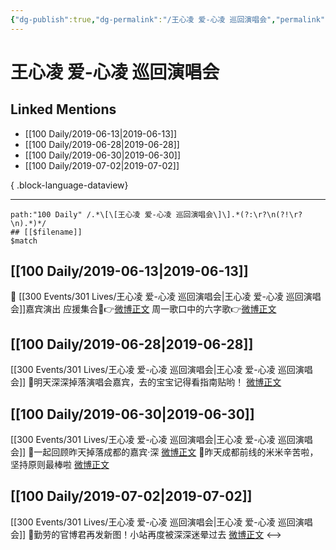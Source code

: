 ```yaml
---
{"dg-publish":true,"dg-permalink":"/王心凌 爱-心凌 巡回演唱会","permalink":"/王心凌 爱-心凌 巡回演唱会/","created":"2023-03-24T18:14:04.000+08:00","updated":"2023-04-10T16:26:03.000+08:00"}
---
```


# 王心凌 爱-心凌 巡回演唱会

## Linked Mentions
- [[100 Daily/2019-06-13\|2019-06-13]]
- [[100 Daily/2019-06-28\|2019-06-28]]
- [[100 Daily/2019-06-30\|2019-06-30]]
- [[100 Daily/2019-07-02\|2019-07-02]]

{ .block-language-dataview}

---

```expander
path:"100 Daily" /.*\[\[王心凌 爱-心凌 巡回演唱会\]\].*(?:\r?\n(?!\r?\n).*)*/
## [[$filename]]
$match
```
## [[100 Daily/2019-06-13\|2019-06-13]]
🍋 [[300 Events/301 Lives/王心凌 爱-心凌 巡回演唱会\|王心凌 爱-心凌 巡回演唱会]]嘉宾演出
应援集合📢👉[微博正文](https://m.weibo.cn/6466290670/4382751090642016)
周一歌口中的六字歌👉[微博正文](https://m.weibo.cn/6466290670/4382756739529796)
## [[100 Daily/2019-06-28\|2019-06-28]]
[[300 Events/301 Lives/王心凌 爱-心凌 巡回演唱会\|王心凌 爱-心凌 巡回演唱会]]
🌛明天深深掉落演唱会嘉宾，去的宝宝记得看指南贴哟！
[微博正文](https://m.weibo.cn/6466290670/4388288061880883)

## [[100 Daily/2019-06-30\|2019-06-30]]
[[300 Events/301 Lives/王心凌 爱-心凌 巡回演唱会\|王心凌 爱-心凌 巡回演唱会]]
🌛一起回顾昨天掉落成都的嘉宾·深
[微博正文](https://m.weibo.cn/6466290670/4388839676297284)
🌛昨天成都前线的米米辛苦啦，坚持原则最棒啦
[微博正文](https://m.weibo.cn/6466290670/4388839885708128)
## [[100 Daily/2019-07-02\|2019-07-02]]
[[300 Events/301 Lives/王心凌 爱-心凌 巡回演唱会\|王心凌 爱-心凌 巡回演唱会]]
🌛勤劳的官博君再发新图！小站再度被深深迷晕过去
[微博正文](https://m.weibo.cn/6466290670/4389741326167596)
<-->